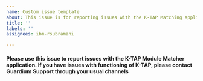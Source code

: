 ```yaml
---
name: Custom issue template
about: This issue is for reporting issues with the K-TAP Matching application
title: ''
labels: ''
assignees: ibm-rsubramani

---
```


<H4>Please use this issue to report issues with the K-TAP Module Matcher application.  If you have issues with functioning of K-TAP, please contact Guardium Support through your usual channels</H4>
